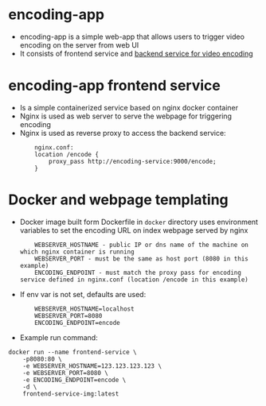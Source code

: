 # encoding-app
- encoding-app is a simple web-app that allows users to trigger video encoding on the server from web UI
- It consists of frontend service and [backend service for video encoding](https://github.com/anea-11/x265)

# encoding-app frontend service
- Is a simple containerized service based on nginx docker container
- Nginx is used as web server to serve the webpage for triggering encoding
- Nginx is used as reverse proxy to access the backend service:
    ```
        nginx.conf:
        location /encode {
            proxy_pass http://encoding-service:9000/encode;
        }
    ```

# Docker and webpage templating
- Docker image built form Dockerfile in `docker` directory uses environment variables to set the encoding URL on index webpage served by nginx
    ```
        WEBSERVER_HOSTNAME - public IP or dns name of the machine on which nginx container is running
        WEBSERVER_PORT - must be the same as host port (8080 in this example)
        ENCODING_ENDPOINT - must match the proxy pass for encoding service defined in nginx.conf (location /encode in this example)
    ```

- If env var is not set, defaults are used:
    ```
        WEBSERVER_HOSTNAME=localhost
        WEBSERVER_PORT=8080
        ENCODING_ENDPOINT=encode
    ```

- Example run command:

```
docker run --name frontend-service \
    -p8080:80 \
    -e WEBSERVER_HOSTNAME=123.123.123.123 \
    -e WEBSERVER_PORT=8080 \
    -e ENCODING_ENDPOINT=encode \
    -d \
    frontend-service-img:latest
```


